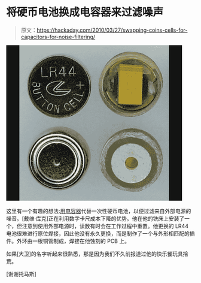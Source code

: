 # 将硬币电池换成电容器来过滤噪声

> 原文：<https://hackaday.com/2010/03/27/swapping-coins-cells-for-capacitors-for-noise-filtering/>

![](img/4b5bbee74b6375caf2500fcd96a36893.png "CellVsCapacitor")

这里有一个有趣的想法:[用电容器](http://www.robotroom.com/CaliperCapacitor.html)代替一次性硬币电池，以便过滤来自外部电源的噪音。[戴维·库克]正在利用数字卡尺成本下降的优势。他在他的铣床上安装了一个，但注意到使用外部电源时，读数有时会在工作过程中重置。他更换的 LR44 电池很难进行原位焊接，因此他没有永久更换，而是制作了一个与外形相匹配的插件。外环由一根铜管制成，焊接在他蚀刻的 PCB 上。

如果[大卫]的名字听起来很熟悉，那是因为我们不久前报道过他的快乐餐玩具拾荒。

[谢谢托马斯]